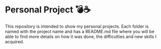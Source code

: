 # Personal Project 💣☕

This repository is intended to show my personal projects. Each folder is named with the project name and has a README.md file where you will be able to find more details on how it was done, the difficulties and new skills I acquired.
